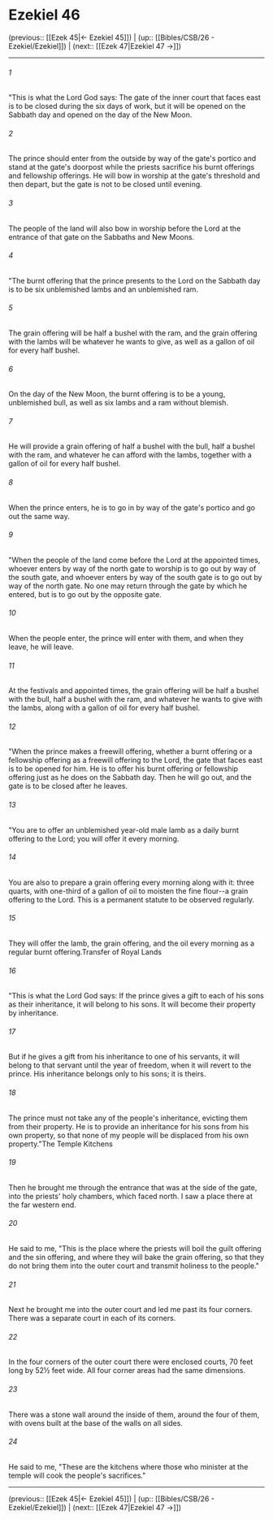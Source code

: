 # Ezekiel 46

(previous:: [[Ezek 45|← Ezekiel 45]]) | (up:: [[Bibles/CSB/26 - Ezekiel/Ezekiel]]) | (next:: [[Ezek 47|Ezekiel 47 →]])

***


###### 1 
"This is what the Lord God says: The gate of the inner court that faces east is to be closed during the six days of work, but it will be opened on the Sabbath day and opened on the day of the New Moon. 

###### 2 
The prince should enter from the outside by way of the gate's portico and stand at the gate's doorpost while the priests sacrifice his burnt offerings and fellowship offerings. He will bow in worship at the gate's threshold and then depart, but the gate is not to be closed until evening. 

###### 3 
The people of the land will also bow in worship before the Lord at the entrance of that gate on the Sabbaths and New Moons. 

###### 4 
"The burnt offering that the prince presents to the Lord on the Sabbath day is to be six unblemished lambs and an unblemished ram. 

###### 5 
The grain offering will be half a bushel with the ram, and the grain offering with the lambs will be whatever he wants to give, as well as a gallon of oil for every half bushel. 

###### 6 
On the day of the New Moon, the burnt offering is to be a young, unblemished bull, as well as six lambs and a ram without blemish. 

###### 7 
He will provide a grain offering of half a bushel with the bull, half a bushel with the ram, and whatever he can afford with the lambs, together with a gallon of oil for every half bushel. 

###### 8 
When the prince enters, he is to go in by way of the gate's portico and go out the same way. 

###### 9 
"When the people of the land come before the Lord at the appointed times, whoever enters by way of the north gate to worship is to go out by way of the south gate, and whoever enters by way of the south gate is to go out by way of the north gate. No one may return through the gate by which he entered, but is to go out by the opposite gate. 

###### 10 
When the people enter, the prince will enter with them, and when they leave, he will leave. 

###### 11 
At the festivals and appointed times, the grain offering will be half a bushel with the bull, half a bushel with the ram, and whatever he wants to give with the lambs, along with a gallon of oil for every half bushel. 

###### 12 
"When the prince makes a freewill offering, whether a burnt offering or a fellowship offering as a freewill offering to the Lord, the gate that faces east is to be opened for him. He is to offer his burnt offering or fellowship offering just as he does on the Sabbath day. Then he will go out, and the gate is to be closed after he leaves. 

###### 13 
"You are to offer an unblemished year-old male lamb as a daily burnt offering to the Lord; you will offer it every morning. 

###### 14 
You are also to prepare a grain offering every morning along with it: three quarts, with one-third of a gallon of oil to moisten the fine flour--a grain offering to the Lord. This is a permanent statute to be observed regularly. 

###### 15 
They will offer the lamb, the grain offering, and the oil every morning as a regular burnt offering.Transfer of Royal Lands 

###### 16 
"This is what the Lord God says: If the prince gives a gift to each of his sons as their inheritance, it will belong to his sons. It will become their property by inheritance. 

###### 17 
But if he gives a gift from his inheritance to one of his servants, it will belong to that servant until the year of freedom, when it will revert to the prince. His inheritance belongs only to his sons; it is theirs. 

###### 18 
The prince must not take any of the people's inheritance, evicting them from their property. He is to provide an inheritance for his sons from his own property, so that none of my people will be displaced from his own property."The Temple Kitchens 

###### 19 
Then he brought me through the entrance that was at the side of the gate, into the priests' holy chambers, which faced north. I saw a place there at the far western end. 

###### 20 
He said to me, "This is the place where the priests will boil the guilt offering and the sin offering, and where they will bake the grain offering, so that they do not bring them into the outer court and transmit holiness to the people." 

###### 21 
Next he brought me into the outer court and led me past its four corners. There was a separate court in each of its corners. 

###### 22 
In the four corners of the outer court there were enclosed courts, 70 feet long by 52½ feet wide. All four corner areas had the same dimensions. 

###### 23 
There was a stone wall around the inside of them, around the four of them, with ovens built at the base of the walls on all sides. 

###### 24 
He said to me, "These are the kitchens where those who minister at the temple will cook the people's sacrifices."

***

(previous:: [[Ezek 45|← Ezekiel 45]]) | (up:: [[Bibles/CSB/26 - Ezekiel/Ezekiel]]) | (next:: [[Ezek 47|Ezekiel 47 →]])
